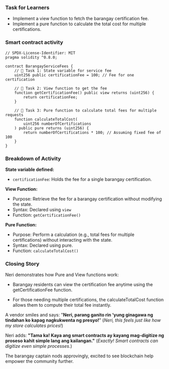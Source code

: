 ### Task for Learners

- Implement a view function to fetch the barangay certification fee.
- Implement a pure function to calculate the total cost for multiple certifications.

### Smart contract activity

```solidity
// SPDX-License-Identifier: MIT
pragma solidity ^0.8.0;

contract BarangayServiceFees {
    // 🚩 Task 1: State variable for service fee
    uint256 public certificationFee = 100; // Fee for one certification

    // 🚩 Task 2: View function to get the fee
    function getCertificationFee() public view returns (uint256) {
        return certificationFee;
    }

    // 🚩 Task 3: Pure function to calculate total fees for multiple requests
    function calculateTotalCost(
        uint256 numberOfCertifications
    ) public pure returns (uint256) {
        return numberOfCertifications * 100; // Assuming fixed fee of 100
    }
}
```

### Breakdown of Activity

**State variable defined:**

- `certificationFee`: Holds the fee for a single barangay certification.

**View Function:**

- Purpose: Retrieve the fee for a barangay certification without modifying the state.
- Syntax: Declared using `view`
- Function: `getCertificationFee()`

**Pure Function:**

- Purpose: Perform a calculation (e.g., total fees for multiple certifications) without interacting with the state.
- Syntax: Declared using pure.
- Function: `calculateTotalCost()`

### Closing Story

Neri demonstrates how Pure and View functions work:

- Barangay residents can view the certification fee anytime using the getCertificationFee function.

- For those needing multiple certifications, the calculateTotalCost function allows them to compute their total fee instantly.

A vendor smiles and says: "**Neri, parang ganito rin ‘yung ginagawa ng tindahan ko kapag nagkukwenta ng presyo!**”
(_Neri, this feels just like how my store calculates prices!_)

Neri adds:
**"Tama ka! Kaya ang smart contracts ay kayang mag-digitize ng proseso kahit simple lang ang kailangan."**
(_Exactly! Smart contracts can digitize even simple processes._)

The barangay captain nods approvingly, excited to see blockchain help empower the community further.
